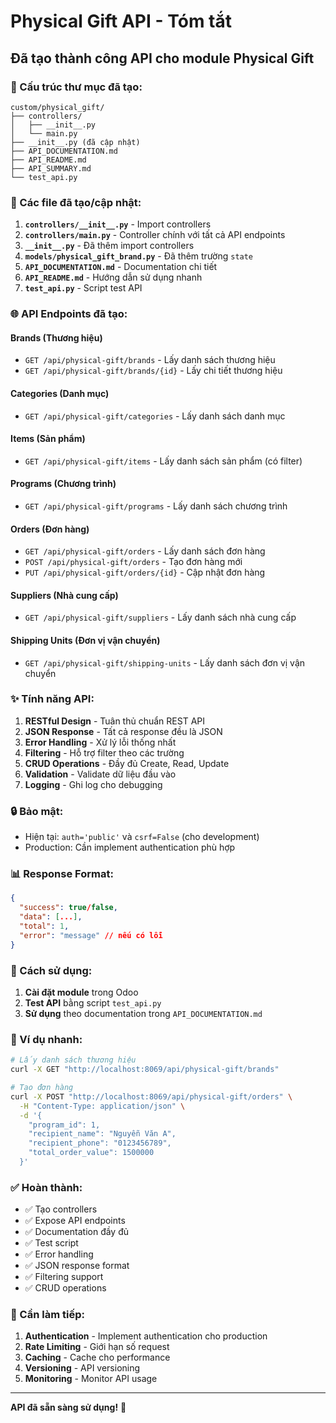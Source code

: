 # Physical Gift API - Tóm tắt

## Đã tạo thành công API cho module Physical Gift

### 📁 Cấu trúc thư mục đã tạo:
```
custom/physical_gift/
├── controllers/
│   ├── __init__.py
│   └── main.py
├── __init__.py (đã cập nhật)
├── API_DOCUMENTATION.md
├── API_README.md
├── API_SUMMARY.md
└── test_api.py
```

### 🔧 Các file đã tạo/cập nhật:

1. **`controllers/__init__.py`** - Import controllers
2. **`controllers/main.py`** - Controller chính với tất cả API endpoints
3. **`__init__.py`** - Đã thêm import controllers
4. **`models/physical_gift_brand.py`** - Đã thêm trường `state`
5. **`API_DOCUMENTATION.md`** - Documentation chi tiết
6. **`API_README.md`** - Hướng dẫn sử dụng nhanh
7. **`test_api.py`** - Script test API

### 🌐 API Endpoints đã tạo:

#### Brands (Thương hiệu)
- `GET /api/physical-gift/brands` - Lấy danh sách thương hiệu
- `GET /api/physical-gift/brands/{id}` - Lấy chi tiết thương hiệu

#### Categories (Danh mục)
- `GET /api/physical-gift/categories` - Lấy danh sách danh mục

#### Items (Sản phẩm)
- `GET /api/physical-gift/items` - Lấy danh sách sản phẩm (có filter)

#### Programs (Chương trình)
- `GET /api/physical-gift/programs` - Lấy danh sách chương trình

#### Orders (Đơn hàng)
- `GET /api/physical-gift/orders` - Lấy danh sách đơn hàng
- `POST /api/physical-gift/orders` - Tạo đơn hàng mới
- `PUT /api/physical-gift/orders/{id}` - Cập nhật đơn hàng

#### Suppliers (Nhà cung cấp)
- `GET /api/physical-gift/suppliers` - Lấy danh sách nhà cung cấp

#### Shipping Units (Đơn vị vận chuyển)
- `GET /api/physical-gift/shipping-units` - Lấy danh sách đơn vị vận chuyển

### ✨ Tính năng API:

1. **RESTful Design** - Tuân thủ chuẩn REST API
2. **JSON Response** - Tất cả response đều là JSON
3. **Error Handling** - Xử lý lỗi thống nhất
4. **Filtering** - Hỗ trợ filter theo các trường
5. **CRUD Operations** - Đầy đủ Create, Read, Update
6. **Validation** - Validate dữ liệu đầu vào
7. **Logging** - Ghi log cho debugging

### 🔒 Bảo mật:

- Hiện tại: `auth='public'` và `csrf=False` (cho development)
- Production: Cần implement authentication phù hợp

### 📊 Response Format:

```json
{
  "success": true/false,
  "data": [...],
  "total": 1,
  "error": "message" // nếu có lỗi
}
```

### 🚀 Cách sử dụng:

1. **Cài đặt module** trong Odoo
2. **Test API** bằng script `test_api.py`
3. **Sử dụng** theo documentation trong `API_DOCUMENTATION.md`

### 📝 Ví dụ nhanh:

```bash
# Lấy danh sách thương hiệu
curl -X GET "http://localhost:8069/api/physical-gift/brands"

# Tạo đơn hàng
curl -X POST "http://localhost:8069/api/physical-gift/orders" \
  -H "Content-Type: application/json" \
  -d '{
    "program_id": 1,
    "recipient_name": "Nguyễn Văn A",
    "recipient_phone": "0123456789",
    "total_order_value": 1500000
  }'
```

### ✅ Hoàn thành:

- ✅ Tạo controllers
- ✅ Expose API endpoints
- ✅ Documentation đầy đủ
- ✅ Test script
- ✅ Error handling
- ✅ JSON response format
- ✅ Filtering support
- ✅ CRUD operations

### 🔄 Cần làm tiếp:

1. **Authentication** - Implement authentication cho production
2. **Rate Limiting** - Giới hạn số request
3. **Caching** - Cache cho performance
4. **Versioning** - API versioning
5. **Monitoring** - Monitor API usage

---

**API đã sẵn sàng sử dụng!** 🎉 